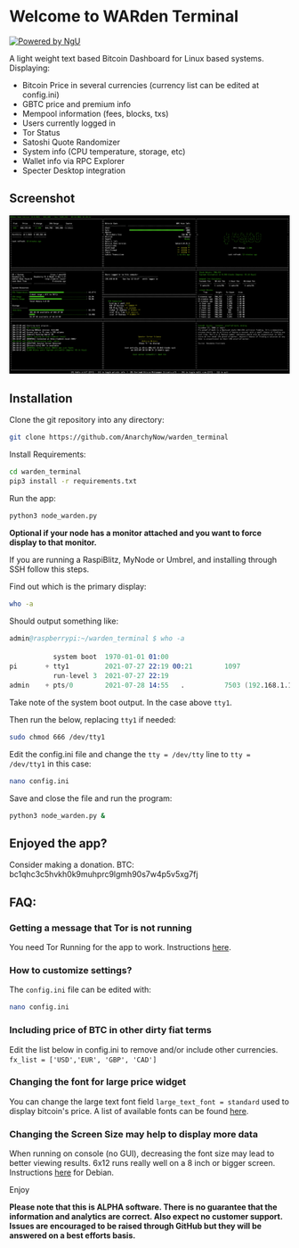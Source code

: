 # Welcome to WARden Terminal

[![Powered by NgU](https://img.shields.io/badge/Powered%20by-NGU%20Technology-orange.svg)](https://bitcoin.org)

A light weight text based Bitcoin Dashboard for Linux based systems.
Displaying:

- Bitcoin Price in several currencies (currency list can be edited at config.ini)
- GBTC price and premium info
- Mempool information (fees, blocks, txs)
- Users currently logged in
- Tor Status
- Satoshi Quote Randomizer
- System info (CPU temperature, storage, etc)
- Wallet info via RPC Explorer
- Specter Desktop integration

## Screenshot
![Multiview](https://github.com/AnarchyNow/warden_terminal/blob/master/static/images/ScreenShot.jpg)

## Installation

Clone the git repository into any directory:

```bash
git clone https://github.com/AnarchyNow/warden_terminal 
```

Install Requirements:

```bash
cd warden_terminal
pip3 install -r requirements.txt
```

Run the app:

```bash
python3 node_warden.py
```

**Optional if your node has a monitor attached and you want to force display to that monitor.**

If you are running a RaspiBlitz, MyNode or Umbrel, and installing through SSH follow this steps.

Find out which is the primary display:

```bash
who -a
```

Should output something like:

```s
admin@raspberrypi:~/warden_terminal $ who -a

           system boot  1970-01-01 01:00
pi       + tty1         2021-07-27 22:19 00:21        1097
           run-level 3  2021-07-27 22:19
admin    + pts/0        2021-07-28 14:55   .          7503 (192.168.1.123)
```

Take note of the system boot output. In the case above `tty1`.

Then run the below, replacing `tty1` if needed:

```bash
sudo chmod 666 /dev/tty1
```

Edit the config.ini file and change the `tty = /dev/tty` line to `tty = /dev/tty1` in this case:

```bash
nano config.ini
```

Save and close the file and run the program:

```bash
python3 node_warden.py &
```

## Enjoyed the app?

Consider making a donation.
BTC: bc1qhc3c5hvkh0k9muhprc9lgmh90s7w4p5v5xg7fj

## FAQ:

### Getting a message that Tor is not running

You need Tor Running for the app to work. Instructions [here](https://2019.www.torproject.org/docs/debian.html.en).

### How to customize settings?

The `config.ini` file can be edited with:

```bash
nano config.ini
```

### Including price of BTC in other dirty fiat terms

Edit the list below in config.ini to remove and/or include other currencies.
`fx_list = ['USD','EUR', 'GBP', 'CAD']`

### Changing the font for large price widget

You can change the large text font field `large_text_font = standard` used to display bitcoin's price.
A list of available fonts can be found [here](http://www.figlet.org/).

### Changing the Screen Size may help to display more data

When running on console (no GUI), decreasing the font size may lead to better viewing results. 6x12 runs really well on a 8 inch or bigger screen. Instructions [here](https://www.raspberrypi-spy.co.uk/2014/04/how-to-change-the-command-line-font-size/#:~:text=Using%20the%20up%2Fdown%20arrow%20keys%20select%20%E2%80%9C16%C3%9732,the%20size%20of%20the%20default.) for Debian.

Enjoy

**Please note that this is ALPHA software. There is no guarantee that the
information and analytics are correct. Also expect no customer support. Issues are encouraged to be raised through GitHub but they will be answered on a best efforts basis.**
